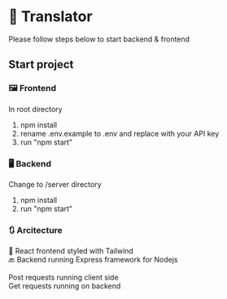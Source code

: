 # 💬 Translator

Please follow steps below to start backend & frontend

## Start project

### 🖼 Frontend

In root directory

1. npm install
2. rename .env.example to .env and replace with your API key
3. run "npm start"

### 🖥 Backend

Change to /server directory

1. npm install
2. run "npm start"

### 🔃 Arcitecture

💅 React frontend styled with Tailwind<br>
🔙 Backend running Express framework for Nodejs<br>
<br>
Post requests running client side <br>
Get requests running on backend
